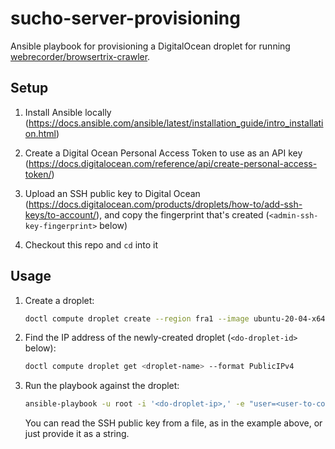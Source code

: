 # sucho-server-provisioning

Ansible playbook for provisioning a DigitalOcean droplet for running [webrecorder/browsertrix-crawler](https://github.com/webrecorder/browsertrix-crawler).


## Setup

1. Install Ansible locally (<https://docs.ansible.com/ansible/latest/installation_guide/intro_installation.html>)

2. Create a Digital Ocean Personal Access Token to use as an API key (<https://docs.digitalocean.com/reference/api/create-personal-access-token/>)

3. Upload an SSH public key to Digital Ocean (<https://docs.digitalocean.com/products/droplets/how-to/add-ssh-keys/to-account/>), and copy the fingerprint that's created (`<admin-ssh-key-fingerprint>` below)

4. Checkout this repo and `cd` into it


## Usage

1. Create a droplet:

   ```sh
   doctl compute droplet create --region fra1 --image ubuntu-20-04-x64 --size s-8vcpu-16gb <droplet-name> --ssh-keys <admin-ssh-key-fingerprint>
   ```

2. Find the IP address of the newly-created droplet (`<do-droplet-id>` below):

   ```sh
   doctl compute droplet get <droplet-name> --format PublicIPv4

   ```

3. Run the playbook against the droplet:

   ```sh
   ansible-playbook -u root -i '<do-droplet-ip>,' -e "user=<user-to-configure>" -e "pub_key='$(</path-to-ssh-public-key)'" browsertrix.playbook.yaml
   ```

   You can read the SSH public key from a file, as in the example above, or just provide it as a string.

